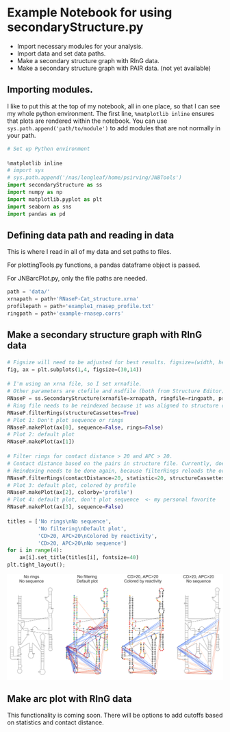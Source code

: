 
Example Notebook for using secondaryStructure.py
========================================
* Import necessary modules for your analysis.
* Import data and set data paths.
* Make a secondary structure graph with RInG data.
* Make a secondary structure graph with PAIR data. (not yet available)


Importing modules.
------------------
I like to put this at the top of my notebook, all in one place, so that I can see my whole
python environment. The first line, `%matplotlib inline` ensures that plots are rendered
within the notebook. You can use `sys.path.append('path/to/module')` to add modules that are
not normally in your path.


```python
# Set up Python environment

%matplotlib inline
# import sys
# sys.path.append('/nas/longleaf/home/psirving/JNBTools')
import secondaryStructure as ss
import numpy as np
import matplotlib.pyplot as plt
import seaborn as sns
import pandas as pd
```

Defining data path and reading in data
--------------------------------------
This is where I read in all of my data and set paths to files.

For plottingTools.py functions, a pandas dataframe object is passed.

For JNBarcPlot.py, only the file paths are needed.


```python
path = 'data/'
xrnapath = path+'RNaseP-Cat_structure.xrna'
profilepath = path+'example1_rnasep_profile.txt'
ringpath = path+'example-rnasep.corrs'
```

Make a secondary structure graph with RInG data
-----------------------------------------------


```python
# Figsize will need to be adjusted for best results. figsize=(width, height)
fig, ax = plt.subplots(1,4, figsize=(30,14))

# I'm using an xrna file, so I set xrnafile.
# Other parameters are ctefile and nsdfile (both from Structure Editor)
RNaseP = ss.SecondaryStructure(xrnafile=xrnapath, ringfile=ringpath, profile=profilepath)
# Ring file needs to be reindexed because it was aligned to structure cassettes
RNaseP.filterRings(structureCassettes=True)
# Plot 1: Don't plot sequence or rings
RNaseP.makePlot(ax[0], sequence=False, rings=False)
# Plot 2: default plot
RNaseP.makePlot(ax[1])

# Filter rings for contact distance > 20 and APC > 20.
# Contact distance based on the pairs in structure file. Currently, does not accept a ct file.
# Reindexing needs to be done again, because filterRings reloads the original rings file.
RNaseP.filterRings(contactDistance=20, statistic=20, structureCassettes=True)
# Plot 3: default plot, colored by profile
RNaseP.makePlot(ax[2], colorby='profile')
# Plot 4: default plot, don't plot sequence  <- my personal favorite
RNaseP.makePlot(ax[3], sequence=False)

titles = ['No rings\nNo sequence',
          'No filtering\nDefault plot',
          'CD>20, APC>20\nColored by reactivity',
          'CD>20, APC>20\nNo sequence']
for i in range(4):
    ax[i].set_title(titles[i], fontsize=40)
plt.tight_layout();

```


![svg](images/secondaryStructure-example_6_0.svg)


Make arc plot with RInG data
----------------------------
This functionality is coming soon. There will be options to add cutoffs based on statistics and contact distance.

